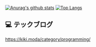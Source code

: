 [![Anurag's github stats](https://github-readme-stats.vercel.app/api?username=kikikeiten&count_private=true&show_icons=true&theme=dark)](https://github.com/anuraghazra/github-readme-stats)
[![Top Langs](https://github-readme-stats.vercel.app/api/top-langs/?username=kikikeiten&layout=compact&theme=dark)](https://github.com/anuraghazra/github-readme-stats)

## :computer: テックブログ
https://kiki.moda/category/programming/